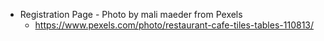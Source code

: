 * Registration Page - Photo by mali maeder from Pexels                  
    - https://www.pexels.com/photo/restaurant-cafe-tiles-tables-110813/